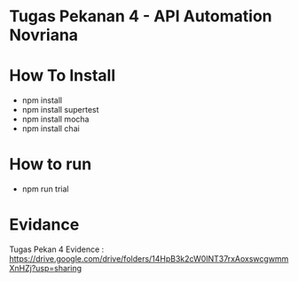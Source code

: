 # Tugas Pekanan 4 - API Automation Novriana
# How To Install
- npm install
- npm install supertest
- npm install mocha
- npm install chai

# How to run
- npm run trial

# Evidance  
Tugas Pekan 4
Evidence : https://drive.google.com/drive/folders/14HpB3k2cW0INT37rxAoxswcgwmmXnHZj?usp=sharing
